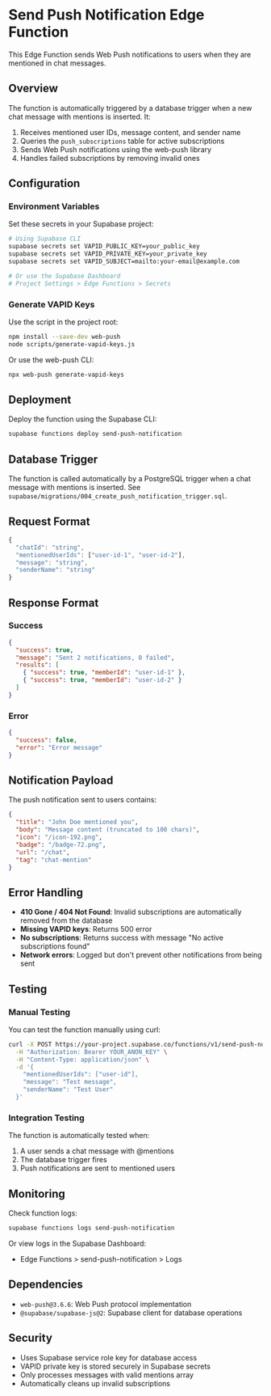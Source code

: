# Send Push Notification Edge Function

This Edge Function sends Web Push notifications to users when they are mentioned in chat messages.

## Overview

The function is automatically triggered by a database trigger when a new chat message with mentions is inserted. It:

1. Receives mentioned user IDs, message content, and sender name
2. Queries the `push_subscriptions` table for active subscriptions
3. Sends Web Push notifications using the web-push library
4. Handles failed subscriptions by removing invalid ones

## Configuration

### Environment Variables

Set these secrets in your Supabase project:

```bash
# Using Supabase CLI
supabase secrets set VAPID_PUBLIC_KEY=your_public_key
supabase secrets set VAPID_PRIVATE_KEY=your_private_key
supabase secrets set VAPID_SUBJECT=mailto:your-email@example.com

# Or use the Supabase Dashboard
# Project Settings > Edge Functions > Secrets
```

### Generate VAPID Keys

Use the script in the project root:

```bash
npm install --save-dev web-push
node scripts/generate-vapid-keys.js
```

Or use the web-push CLI:

```bash
npx web-push generate-vapid-keys
```

## Deployment

Deploy the function using the Supabase CLI:

```bash
supabase functions deploy send-push-notification
```

## Database Trigger

The function is called automatically by a PostgreSQL trigger when a chat message with mentions is inserted. See `supabase/migrations/004_create_push_notification_trigger.sql`.

## Request Format

```typescript
{
  "chatId": "string",
  "mentionedUserIds": ["user-id-1", "user-id-2"],
  "message": "string",
  "senderName": "string"
}
```

## Response Format

### Success

```json
{
  "success": true,
  "message": "Sent 2 notifications, 0 failed",
  "results": [
    { "success": true, "memberId": "user-id-1" },
    { "success": true, "memberId": "user-id-2" }
  ]
}
```

### Error

```json
{
  "success": false,
  "error": "Error message"
}
```

## Notification Payload

The push notification sent to users contains:

```json
{
  "title": "John Doe mentioned you",
  "body": "Message content (truncated to 100 chars)",
  "icon": "/icon-192.png",
  "badge": "/badge-72.png",
  "url": "/chat",
  "tag": "chat-mention"
}
```

## Error Handling

- **410 Gone / 404 Not Found**: Invalid subscriptions are automatically removed from the database
- **Missing VAPID keys**: Returns 500 error
- **No subscriptions**: Returns success with message "No active subscriptions found"
- **Network errors**: Logged but don't prevent other notifications from being sent

## Testing

### Manual Testing

You can test the function manually using curl:

```bash
curl -X POST https://your-project.supabase.co/functions/v1/send-push-notification \
  -H "Authorization: Bearer YOUR_ANON_KEY" \
  -H "Content-Type: application/json" \
  -d '{
    "mentionedUserIds": ["user-id"],
    "message": "Test message",
    "senderName": "Test User"
  }'
```

### Integration Testing

The function is automatically tested when:
1. A user sends a chat message with @mentions
2. The database trigger fires
3. Push notifications are sent to mentioned users

## Monitoring

Check function logs:

```bash
supabase functions logs send-push-notification
```

Or view logs in the Supabase Dashboard:
- Edge Functions > send-push-notification > Logs

## Dependencies

- `web-push@3.6.6`: Web Push protocol implementation
- `@supabase/supabase-js@2`: Supabase client for database operations

## Security

- Uses Supabase service role key for database access
- VAPID private key is stored securely in Supabase secrets
- Only processes messages with valid mentions array
- Automatically cleans up invalid subscriptions
